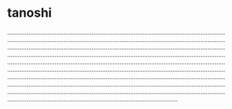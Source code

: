 # tanoshi
.............................................................................................................................................................................................................................................................................................................................................................................................................................................................................................................................................................................................................................................................................................................................................................................................................................................................................................................................................................................................................................................................................................................................................................................................................................................................